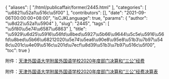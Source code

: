 {
    "aliases": [
        "/html/publicaffair/former/2445.html"
    ],
    "categories": [
        "\u6821\u52a1\u516c\u5f00"
    ],
    "contributors": [],
    "date": "2021-09-06T00:00:00+08:00",
    "isCJKLanguage": true,
    "params": {
        "author": "\u8d22\u52a1\u5904"
    },
    "slug": "2445",
    "tags": [
        "\u5f80\u5e74\u6587\u6863"
    ],
    "title": "\u5929\u6d25\u5916\u56fd\u8bed\u5927\u5b66\u9644\u5c5e\u5916\u56fd\u8bed\u5b66\u68212020\u5e74\u5ea6\u90e8\u95e8\u51b3\u7b97\u548c\u201c\u4e09\u516c\u201d\u7ecf\u8d39\u51b3\u7b97\u516c\u5f00",
    "toc": true
}

附件：[天津外国语大学附属外国语学校2020年度部门决算和“三公”经费](http://tfls.tj.edu.cn/images/soft/210906/1-210Z6152232307.doc)




附件：[天津外国语大学附属外国语学校2020年度部门决算和“三公”经费决算表](http://tfls.tj.edu.cn/images/soft/210906/1-210Z6115G4W6.xls)


